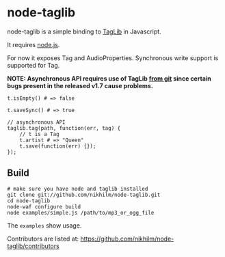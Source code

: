 node-taglib
===========

node-taglib is a simple binding to
[TagLib](http://developer.kde.org/~wheeler/taglib/) in Javascript.

It requires [node.js](http://nodejs.org).

For now it exposes Tag and AudioProperties. Synchronous write support is
supported for Tag.

**NOTE: Asynchronous API requires use of TagLib [from git][taglib-git] since
certain bugs present in the released v1.7 cause problems.**

[taglib-git]: https://github.com/taglib/taglib

    t.isEmpty() # => false

    t.saveSync() # => true

    // asynchronous API
    taglib.tag(path, function(err, tag) {
        // t is a Tag
        t.artist # => "Queen"
        t.save(function(err) {});
    });

## Build

    # make sure you have node and taglib installed
    git clone git://github.com/nikhilm/node-taglib.git
    cd node-taglib
    node-waf configure build
    node examples/simple.js /path/to/mp3_or_ogg_file

The `examples` show usage.

Contributors are listed at: <https://github.com/nikhilm/node-taglib/contributors>
